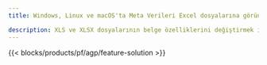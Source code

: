 ```yaml
---
title: Windows, Linux ve macOS'ta Meta Verileri Excel dosyalarına görüntüleyin ve düzenleyin 

description: XLS ve XLSX dosyalarının belge özelliklerini değiştirmek için ücretsiz Uygulama ve API'ler
---
```

{{< blocks/products/pf/agp/feature-solution >}} 

